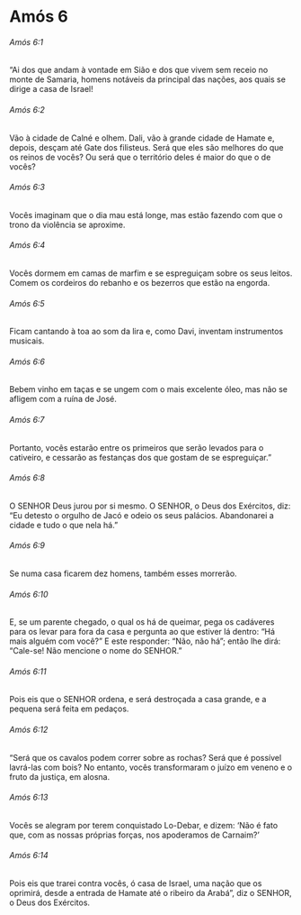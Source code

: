 # Amós 6

###### Amós 6:1

“Ai dos que andam à vontade em Sião e dos que vivem sem receio no monte de Samaria, homens notáveis da principal das nações, aos quais se dirige a casa de Israel!

###### Amós 6:2

Vão à cidade de Calné e olhem. Dali, vão à grande cidade de Hamate e, depois, desçam até Gate dos filisteus. Será que eles são melhores do que os reinos de vocês? Ou será que o território deles é maior do que o de vocês?

###### Amós 6:3

Vocês imaginam que o dia mau está longe, mas estão fazendo com que o trono da violência se aproxime.

###### Amós 6:4

Vocês dormem em camas de marfim e se espreguiçam sobre os seus leitos. Comem os cordeiros do rebanho e os bezerros que estão na engorda.

###### Amós 6:5

Ficam cantando à toa ao som da lira e, como Davi, inventam instrumentos musicais.

###### Amós 6:6

Bebem vinho em taças e se ungem com o mais excelente óleo, mas não se afligem com a ruína de José.

###### Amós 6:7

Portanto, vocês estarão entre os primeiros que serão levados para o cativeiro, e cessarão as festanças dos que gostam de se espreguiçar.”

###### Amós 6:8

O SENHOR Deus jurou por si mesmo. O SENHOR, o Deus dos Exércitos, diz: “Eu detesto o orgulho de Jacó e odeio os seus palácios. Abandonarei a cidade e tudo o que nela há.”

###### Amós 6:9

Se numa casa ficarem dez homens, também esses morrerão.

###### Amós 6:10

E, se um parente chegado, o qual os há de queimar, pega os cadáveres para os levar para fora da casa e pergunta ao que estiver lá dentro: “Há mais alguém com você?” E este responder: “Não, não há”; então lhe dirá: “Cale-se! Não mencione o nome do SENHOR.”

###### Amós 6:11

Pois eis que o SENHOR ordena, e será destroçada a casa grande, e a pequena será feita em pedaços.

###### Amós 6:12

“Será que os cavalos podem correr sobre as rochas? Será que é possível lavrá-las com bois? No entanto, vocês transformaram o juízo em veneno e o fruto da justiça, em alosna.

###### Amós 6:13

Vocês se alegram por terem conquistado Lo-Debar, e dizem: ‘Não é fato que, com as nossas próprias forças, nos apoderamos de Carnaim?’

###### Amós 6:14

Pois eis que trarei contra vocês, ó casa de Israel, uma nação que os oprimirá, desde a entrada de Hamate até o ribeiro da Arabá”, diz o SENHOR, o Deus dos Exércitos.

